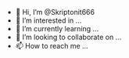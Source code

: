 - 👋 Hi, I’m @Skriptonit666
- 👀 I’m interested in ...
- 🌱 I’m currently learning ...
- 💞️ I’m looking to collaborate on ...
- 📫 How to reach me ...

<!---
Skriptonit666/Skriptonit666 is a ✨ gigi lipartia

 ✨ repository because its `README.md` (this file) appears on your GitHub profile.
You can click the Preview link to take a look at your changes.
--->
